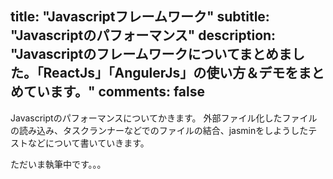 title: "Javascriptフレームワーク"
subtitle: "Javascriptのパフォーマンス"
description: "Javascriptのフレームワークについてまとめました。「ReactJs」「AngulerJs」の使い方＆デモをまとめています。"
comments: false
---
Javascriptのパフォーマンスについてかきます。
外部ファイル化したファイルの読み込み、タスクランナーなどでのファイルの結合、jasminをしようしたテストなどについて書いていきます。

ただいま執筆中です。。。
